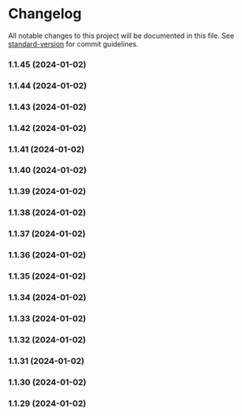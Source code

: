 # Changelog

All notable changes to this project will be documented in this file. See [standard-version](https://github.com/conventional-changelog/standard-version) for commit guidelines.

### 1.1.45 (2024-01-02)

### 1.1.44 (2024-01-02)

### 1.1.43 (2024-01-02)

### 1.1.42 (2024-01-02)

### 1.1.41 (2024-01-02)

### 1.1.40 (2024-01-02)

### 1.1.39 (2024-01-02)

### 1.1.38 (2024-01-02)

### 1.1.37 (2024-01-02)

### 1.1.36 (2024-01-02)

### 1.1.35 (2024-01-02)

### 1.1.34 (2024-01-02)

### 1.1.33 (2024-01-02)

### 1.1.32 (2024-01-02)

### 1.1.31 (2024-01-02)

### 1.1.30 (2024-01-02)

### 1.1.29 (2024-01-02)
